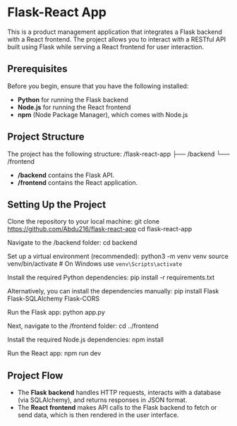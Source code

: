 # Flask-React App

This is a product management application that integrates a Flask backend with a React frontend. The project allows you to interact with a RESTful API built using Flask while serving a React frontend for user interaction.

## Prerequisites
Before you begin, ensure that you have the following installed:
- **Python** for running the Flask backend
- **Node.js** for running the React frontend
- **npm** (Node Package Manager), which comes with Node.js

## Project Structure
The project has the following structure:
/flask-react-app
  ├── /backend
  └── /frontend
- **/backend** contains the Flask API.
- **/frontend** contains the React application.

## Setting Up the Project
Clone the repository to your local machine:
git clone https://github.com/Abdu216/flask-react-app
cd flask-react-app

Navigate to the /backend folder:
cd backend

Set up a virtual environment (recommended):
python3 -m venv venv
source venv/bin/activate   # On Windows use `venv\Scripts\activate`

Install the required Python dependencies:
pip install -r requirements.txt

Alternatively, you can install the dependencies manually:
pip install Flask Flask-SQLAlchemy Flask-CORS

Run the Flask app:
python app.py

Next, navigate to the /frontend folder:
cd ../frontend

Install the required Node.js dependencies:
npm install

Run the React app:
npm run dev

## Project Flow
- The **Flask backend** handles HTTP requests, interacts with a database (via SQLAlchemy), and returns responses in JSON format.
- The **React frontend** makes API calls to the Flask backend to fetch or send data, which is then rendered in the user interface.
